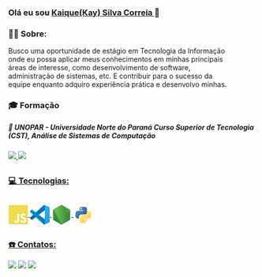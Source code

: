 ### Olá eu sou <a href="https://www.linkedin.com/in/kaique-silva-correia-751841271/" > Kaique(Kay) Silva Correia </a>👋

<h3 align="left"> 🧑‍💻 Sobre: </h3>
<p>
 Busco uma oportunidade de estágio em Tecnologia da Informação</br>
onde eu possa aplicar meus conhecimentos em minhas principais</br>
áreas de interesse, como desenvolvimento de software,</br>
administração de sistemas, etc. E contribuir para o sucesso da</br>
equipe enquanto adquiro experiência prática e desenvolvo minhas. 
</p>


<h3 align="left"> 🎓 Formação </h3>

  <h5 align="left">
    🚀 UNOPAR - Universidade Norte do Paraná Curso Superior de Tecnologia (CST), Análise de Sistemas de Computação
  </h5>

<div>
  <a href="https://github.com/Kayzdxx">
  <img height="180em" src="https://github-readme-stats.vercel.app/api?username=Kayzdxx&show_icons=true&theme=tokyonight&include_all_commits=true&count_private=true"/>
  <img height="180em" src="https://github-readme-stats.vercel.app/api/top-langs/?username=Kayzdxx&layout=compact&langs_count=7&theme=tokyonight"/>
</div> 
 
 ## <h3 align="left"> 💻 Tecnologias: </h3>
  
  <div style="display: inline_block"><br>
  <img align="center"  height="40" width="40" src="https://raw.githubusercontent.com/devicons/devicon/master/icons/javascript/javascript-plain.svg">
  <img align="center"  height="40" width="40" src="https://github.com/devicons/devicon/blob/master/icons/vscode/vscode-original.svg">
  <img align="center"  height="40" width="40" src="https://github.com/devicons/devicon/blob/master/icons/nodejs/nodejs-original.svg">
  <img align="center"  height="40" width="40" src="https://raw.githubusercontent.com/devicons/devicon/master/icons/python/python-original.svg">

 ## <h3 align="left"> ☎️ Contatos: </h3>
    
 <div>
  <a href="https://www.linkedin.com/in/kaique-silva-correia-751841271/" target="_blank"><img src="https://img.shields.io/badge/-LinkedIn-%230077B5?style=for-the-badge&logo=linkedin&logoColor=white" target="_blank"></a>    
  <a href = "https://wa.me/5527992930270"><img src="https://img.shields.io/badge/WhatsApp-25D366?style=for-the-badge&logo=whatsapp&logoColor=white" target="_blank"></a>      
  <a href = "mailto:kaiquesilvacorreia03@gmail.com"><img src="https://img.shields.io/badge/-Gmail-%23333?style=for-the-badge&logo=gmail&logoColor=white" target="_blank"></a>
  </div>  


</div>
